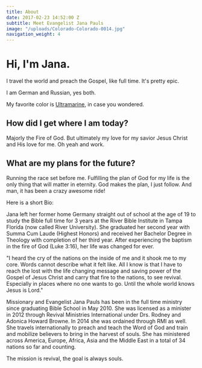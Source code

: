 ```yaml
---
title: About
date: 2017-02-23 14:52:00 Z
subtitle: Meet Evangelist Jana Pauls
image: "/uploads/Colorado-Colorado-0014.jpg"
navigation_weight: 4
---
```


# Hi, I'm Jana.

I travel the world and preach the Gospel, like full time. It's pretty epic.

I am German and Russian, yes both.

My favorite color is [Ultramarine](https://en.wikipedia.org/wiki/Ultramarine), in case you wondered.

## How did I get where I am today?

Majorly the Fire of God. But ultimately my love for my savior Jesus Christ and His love for me.
Oh yeah and work.

## What are my plans for the future?

Running the race set before me. Fulfilling the plan of God for my life is the only thing that will matter in eternity. God makes the plan, I just follow. And man, it has been a crazy awesome ride!    

Here is a short Bio:

Jana left her former home Germany straight out of school at the age of 19 to study the Bible full time for 3 years at the River Bible Institute in Tampa Florida (now called River University). She graduated her second year with Summa Cum Laude (Highest Honors) and received her Bachelor Degree in Theology with completion of her third year.
After experiencing the baptism in the fire of God (Luke 3:16), her life was changed for ever.

"I heard the cry of the nations on the inside of me and it shook me to my core. Words cannot describe what it felt like. All I know is that I have to reach the lost with the life changing message and saving power of the Gospel of Jesus Christ and carry that fire to the nations, to see revival. Especially in places where no one wants to go. Until the whole world knows Jesus is Lord."

Missionary and Evangelist Jana Pauls has been in the full time ministry since graduating Bible School in May 2010.
She was licensed as a minister in 2012 through Revival Ministries International under Drs. Rodney and Adonica Howard Browne. 
In 2014 she was ordained through RMI as well.
She travels internationally to preach and teach the Word of God and train and mobilize believers to bring in the harvest of souls. 
She has ministered across America, Europe, Africa, Asia and the Middle East in a total of 34 nations so far and counting.

The mission is revival, the goal is always souls.